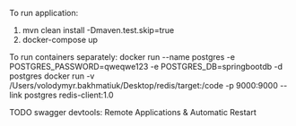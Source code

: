 To run application:
1. mvn clean install -Dmaven.test.skip=true
2. docker-compose up

To run containers separately:
docker run --name postgres -e POSTGRES_PASSWORD=qweqwe123 -e POSTGRES_DB=springbootdb -d postgres
docker run -v /Users/volodymyr.bakhmatiuk/Desktop/redis/target:/code -p 9000:9000 --link postgres redis-client:1.0

TODO
swagger
devtools: Remote Applications & Automatic Restart